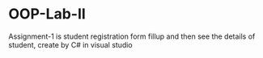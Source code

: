 # OOP-Lab-II
Assignment-1 is student registration form fillup and then see the details of student, create by C# in visual studio
